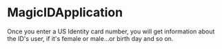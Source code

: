 # MagicIDApplication

Once you enter a US Identity card number, you will get information about the ID's user, if it's female or male...or birth day and so on.
